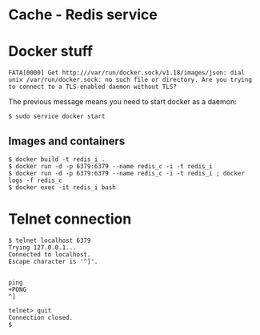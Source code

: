 # Cache - Redis service

# Docker stuff

```
FATA[0000] Get http:///var/run/docker.sock/v1.18/images/json: dial unix /var/run/docker.sock: no such file or directory. Are you trying to connect to a TLS-enabled daemon without TLS?
```
The previous message means you need to start docker as a daemon:
```
$ sudo service docker start
```

## Images and containers

```
$ docker build -t redis_i .
$ docker run -d -p 6379:6379 --name redis_c -i -t redis_i
$ docker run -d -p 6379:6379 --name redis_c -i -t redis_i ; docker logs -f redis_c
$ docker exec -it redis_i bash
```

# Telnet connection

```
$ telnet localhost 6379
Trying 127.0.0.1...
Connected to localhost.
Escape character is '^]'.


ping
+PONG
^]

telnet> quit
Connection closed.
$
```
